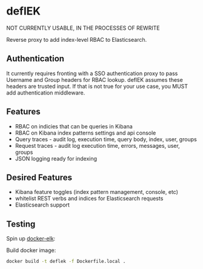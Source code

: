 # deflEK

NOT CURRENTLY USABLE, IN THE PROCESSES OF REWRITE

Reverse proxy to add index-level RBAC to Elasticsearch.

## Authentication

It currently requires fronting with a SSO authentication proxy to pass Username and Group headers for RBAC lookup. deflEK assumes these headers are trusted input. If that is not true for your use case, you MUST add authentication middleware.

## Features

- RBAC on indicies that can be queries in Kibana
- RBAC on Kibana index patterns settings and api console
- Query traces - audit log, execution time, query body, index, user, groups
- Request traces - audit log execution time, errors, messages, user, groups
- JSON logging ready for indexing

## Desired Features

- Kibana feature toggles (index pattern management, console, etc)
- whitelist REST verbs and indices for Elasticsearch requests
- Elasticsearch support

## Testing

Spin up [docker-elk](https://github.com/deviantony/docker-elk):

Build docker image:

``` bash
docker build -t deflek -f Dockerfile.local .
```